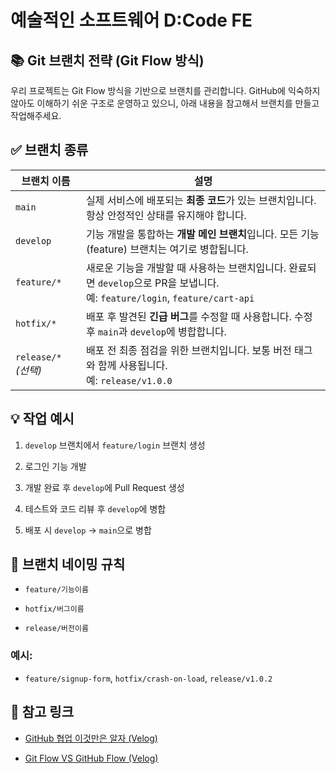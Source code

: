 # 예술적인 소프트웨어 D:Code FE



## 📚 Git 브랜치 전략 (Git Flow 방식)
우리 프로젝트는 Git Flow 방식을 기반으로 브랜치를 관리합니다. GitHub에 익숙하지 않아도 이해하기 쉬운 구조로 운영하고 있으니, 아래 내용을 참고해서 브랜치를 만들고 작업해주세요.


## ✅ 브랜치 종류
| 브랜치 이름             | 설명                                                                                              |
| ------------------ | ----------------------------------------------------------------------------------------------- |
| `main`             | 실제 서비스에 배포되는 **최종 코드**가 있는 브랜치입니다. 항상 안정적인 상태를 유지해야 합니다.                                        |
| `develop`          | 기능 개발을 통합하는 **개발 메인 브랜치**입니다. 모든 기능(feature) 브랜치는 여기로 병합됩니다.                                    |
| `feature/*`        | 새로운 기능을 개발할 때 사용하는 브랜치입니다. 완료되면 `develop`으로 PR을 보냅니다.<br>예: `feature/login`, `feature/cart-api` |
| `hotfix/*`         | 배포 후 발견된 **긴급 버그**를 수정할 때 사용합니다. 수정 후 `main`과 `develop`에 병합합니다.                                 |
| `release/*` *(선택)* | 배포 전 최종 점검을 위한 브랜치입니다. 보통 버전 태그와 함께 사용됩니다.<br>예: `release/v1.0.0`                               |



## 💡 작업 예시
1. `develop` 브랜치에서 `feature/login` 브랜치 생성

2. 로그인 기능 개발

3. 개발 완료 후 `develop`에 Pull Request 생성

4. 테스트와 코드 리뷰 후 `develop`에 병합

5. 배포 시 `develop` → `main`으로 병합



## 📌 브랜치 네이밍 규칙
- `feature/기능이름`

- `hotfix/버그이름`

- `release/버전이름`

### 예시:
- `feature/signup-form`, `hotfix/crash-on-load`, `release/v1.0.2`

## 🔗 참고 링크
- [GitHub 협업 이것만은 알자 (Velog)](https://velog.io/@pgmjun/Github-%ED%98%91%EC%97%85-%EC%9D%B4%EA%B2%83%EB%A7%8C%EC%9D%80-%EC%95%8C%EC%9E%90-Branch)

- [Git Flow VS GitHub Flow (Velog)](https://velog.io/@gmlstjq123/Git-Flow-VS-Github-Flow)

